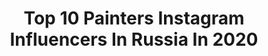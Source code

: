 ---
title: Top 10 Painters Instagram Influencers In Russia In 2020
description: >-
  Find top painters Instagram influencers in Russia in 2020. Most popular hashtags: #portrait #draw #paint #willage.
platform: Instagram
profiles:
  - username: "linammmalina"
    fullname: >-
      Lina Malina
    location: "Russia"
    followers: 30150
    engagement: 627
    commentsToLikes: 0.030001
    id: ck5cae5ryd8ru0i119m0vrwct
    verified: false
    hashtags: "#malinas, #holiday, #stayhome"
  - username: "sinn_cosplay"
    fullname: >-
      Sinn Sinnka
    location: "Russia"
    followers: 6764
    engagement: 733
    commentsToLikes: 0.012587
    id: ck9wfkgr8p8mz0j780ajg4s9j
    verified: false
    hashtags: "#disney, #cosplaywow, #cosplaymakeup, #disneyprincess"
  - username: "ignatkravtsov"
    fullname: >-
      I G N A T  K R A V T S O V
    location: "Russia"
    followers: 5649
    engagement: 652
    commentsToLikes: 0.019201
    id: ck5ck1o0hvy2p0i118fhoocqs
    verified: false
    hashtags: "#drumrec, #recording, #portraitportal, #jazztour"
  - username: "marina_art_picture"
    fullname: >-
      МОРСКОЙ ПЕЙЗАЖ ПРОДАЖА КАРТИН
    location: "Russia"
    followers: 93041
    engagement: 800
    commentsToLikes: 0.019009
    id: ck0u8a1p36xkj0i19s191hkqc
    verified: false
    hashtags: "#nevskayapalitra"
  - username: "scaro1"
    fullname: >-
      [𝙎𝘾𝘼𝙍𝙊] Автомобили как холсты.
    location: "Russia"
    followers: 44438
    engagement: 673
    commentsToLikes: 0.041646
    id: ck5q2vhplhzxz0i11blbraqon
    verified: false
    hashtags: "#scaropaintjob, #underground, #coronavirus, #volchokclothing"
  - username: "v.irk_kirillov"
    fullname: >-
      Владимир Кириллов
    location: "Russia"
    followers: 5798
    engagement: 2525
    commentsToLikes: 0.032094
    id: ckaoyapojgpk70i783r7rzdg6
    verified: false
    hashtags: "#finearts, #toneart, #graphics, #artiste"
  - username: "asavvva"
    fullname: >-
      Алексей Савченко :О)
    location: "Russia"
    followers: 28551
    engagement: 1014
    commentsToLikes: 0.017891
    id: ck13btaozx28a0i19xzod8qe1
    verified: false
    hashtags: "#artc, #nerl, #savchenko, #vladimir"
  - username: "shchemelinskii_aleksandr"
    fullname: >-
      Александр Щемелинский
    location: "Russia"
    followers: 7900
    engagement: 1305
    commentsToLikes: 0.026915
    id: ckapcauap32lq0i78zyzu85dx
    verified: false
    hashtags: "#oilsketch, #modernart, #sketch, #outdoorpainting"
  - username: "irr0ra"
    fullname: >-
      
    location: "Russia"
    followers: 21821
    engagement: 1686
    commentsToLikes: 0.007057
    id: ck5zkijt5jjfl0i144p2cex8q
    verified: false
    hashtags: "#fanart, #taehyungart, #btsarmy, #btsmember"
  - username: "mari.agarkova"
    fullname: >-
      AcrylicArtist▪️Mari Agarkova
    location: "Russia"
    followers: 18559
    engagement: 228
    commentsToLikes: 0.059259
    id: ckaovenfm4abm0i78dqadqw5x
    verified: false
    hashtags: ""
---